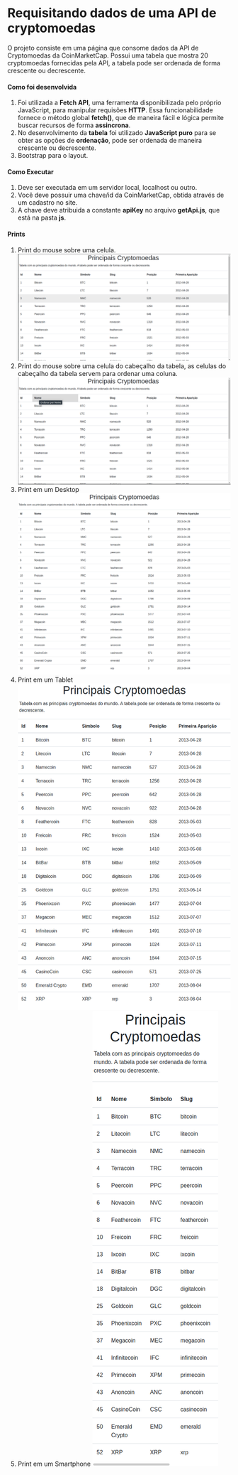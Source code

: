 # Requisitando dados de uma API de cryptomoedas

O projeto consiste em uma página que consome dados da API de Cryptomoedas da CoinMarketCap. Possui uma tabela que mostra 20 cryptomoedas fornecidas pela API, a tabela pode ser ordenada de forma crescente ou decrescente.

#### Como foi desenvolvida
1. Foi utilizada a **Fetch API**, uma ferramenta disponibilizada pelo próprio JavaScript, para manipular requisões **HTTP**. Essa funcionabilidade fornece o método global **fetch()**, que de maneira fácil e lógica permite buscar recursos de forma **assincrona**.
2. No desenvolvimento da **tabela** foi utilizado **JavaScript puro** para se obter as opções de **ordenação**, pode ser ordenada de maneira crescente ou decrescente.
3. Bootstrap para o layout.

#### Como Executar
1. Deve ser executada em um servidor local, localhost ou outro.
2. Você deve possuir uma chave/id da CoinMarketCap, obtida através de um cadastro no site.
3. A chave deve atribuida a constante **apiKey** no arquivo **getApi.js**, que está na pasta **js**.

#### Prints
1.  Print do mouse sobre uma celula.
![print da página](./img/print-1.png)
2. Print do mouse sobre uma celula do cabeçalho da tabela, as celulas do cabeçalho da tabela servem para ordenar uma coluna. 
![print da página](./img/print-2.png)
3. Print em um Desktop
![print em desktop](./img/print-3.png)
4. Print em um Tablet
![print em tablet](./img/print-4.png)
5. Print em um Smartphone
![print em smartphone](./img/print-5.png)
